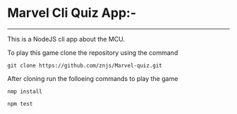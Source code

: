 # Marvel Cli Quiz App:-  

---

This is a NodeJS cli app about the MCU.  

To play this game clone the repository using the command  

`git clone https://github.com/znjs/Marvel-quiz.git`

After cloning run the folloeing commands to play the game

`nmp install`  

`npm test`

